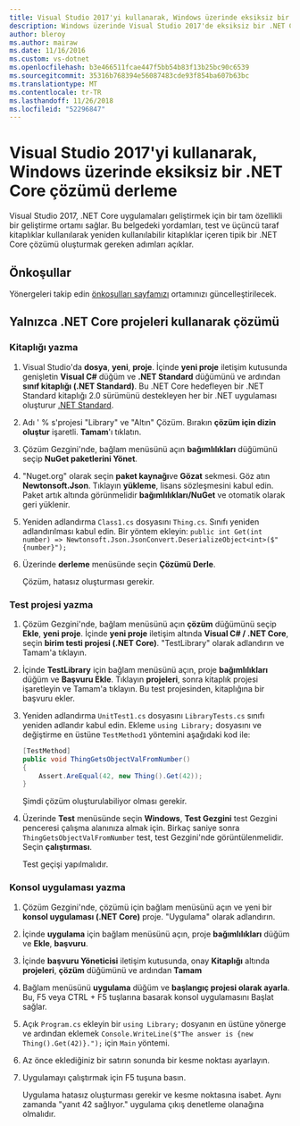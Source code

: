 ```yaml
---
title: Visual Studio 2017'yi kullanarak, Windows üzerinde eksiksiz bir .NET Core çözümü derleme
description: Windows üzerinde Visual Studio 2017'de eksiksiz bir .NET Core çözümü oluşturmayı öğrenin.
author: bleroy
ms.author: mairaw
ms.date: 11/16/2016
ms.custom: vs-dotnet
ms.openlocfilehash: b3e466511fcae447f5bb54b83f13b25bc90c6539
ms.sourcegitcommit: 35316b768394e56087483cde93f854ba607b63bc
ms.translationtype: MT
ms.contentlocale: tr-TR
ms.lasthandoff: 11/26/2018
ms.locfileid: "52296847"
---
```

# <a name="building-a-complete-net-core-solution-on-windows-using-visual-studio-2017"></a>Visual Studio 2017'yi kullanarak, Windows üzerinde eksiksiz bir .NET Core çözümü derleme

Visual Studio 2017, .NET Core uygulamaları geliştirmek için bir tam özellikli bir geliştirme ortamı sağlar. Bu belgedeki yordamları, test ve üçüncü taraf kitaplıklar kullanılarak yeniden kullanılabilir kitaplıklar içeren tipik bir .NET Core çözümü oluşturmak gereken adımları açıklar. 

## <a name="prerequisites"></a>Önkoşullar

Yönergeleri takip edin [önkoşulları sayfamızı](../windows-prerequisites.md) ortamınızı güncelleştirilecek.

## <a name="a-solution-using-only-net-core-projects"></a>Yalnızca .NET Core projeleri kullanarak çözümü

### <a name="writing-the-library"></a>Kitaplığı yazma

1. Visual Studio'da **dosya**, **yeni**, **proje**. İçinde **yeni proje** iletişim kutusunda genişletin **Visual C#** düğüm ve **.NET Standard** düğümünü ve ardından **sınıf kitaplığı (.NET Standard)**. Bu .NET Core hedefleyen bir .NET Standard kitaplığı 2.0 sürümünü destekleyen her bir .NET uygulaması oluşturur [.NET Standard](../../standard/net-standard.md).

2. Adı ' % s'projesi "Library" ve "Altın" Çözüm. Bırakın **çözüm için dizin oluştur** işaretli. **Tamam**'ı tıklatın.

3. Çözüm Gezgini'nde, bağlam menüsünü açın **bağımlılıkları** düğümünü seçip **NuGet paketlerini Yönet**.

4. "Nuget.org" olarak seçin **paket kaynağı**ve **Gözat** sekmesi. Göz atın **Newtonsoft.Json**. Tıklayın **yükleme**, lisans sözleşmesini kabul edin. Paket artık altında görünmelidir **bağımlılıkları/NuGet** ve otomatik olarak geri yüklenir.

5. Yeniden adlandırma `Class1.cs` dosyasını `Thing.cs`. Sınıfı yeniden adlandırılması kabul edin. Bir yöntem ekleyin: `public int Get(int number) => Newtonsoft.Json.JsonConvert.DeserializeObject<int>($"{number}");`

7. Üzerinde **derleme** menüsünde seçin **Çözümü Derle**.

   Çözüm, hatasız oluşturması gerekir.

### <a name="writing-the-test-project"></a>Test projesi yazma

1. Çözüm Gezgini'nde, bağlam menüsünü açın **çözüm** düğümünü seçip **Ekle**, **yeni proje**. İçinde **yeni proje** iletişim altında **Visual C# / .NET Core**, seçin **birim testi projesi (.NET Core)**. "TestLibrary" olarak adlandırın ve Tamam'a tıklayın. 

2. İçinde **TestLibrary** için bağlam menüsünü açın, proje **bağımlılıkları** düğüm ve **Başvuru Ekle**. Tıklayın **projeleri**, sonra kitaplık projesi işaretleyin ve Tamam'a tıklayın. Bu test projesinden, kitaplığına bir başvuru ekler.

3. Yeniden adlandırma `UnitTest1.cs` dosyasını `LibraryTests.cs` sınıfı yeniden adlandır kabul edin. Ekleme `using Library;` dosyasını ve değiştirme en üstüne `TestMethod1` yöntemini aşağıdaki kod ile:
    ```csharp
    [TestMethod]
    public void ThingGetsObjectValFromNumber()
    {
        Assert.AreEqual(42, new Thing().Get(42));
    }
    ```

   Şimdi çözüm oluşturulabiliyor olması gerekir. 
   
4. Üzerinde **Test** menüsünde seçin **Windows**, **Test Gezgini** test Gezgini penceresi çalışma alanınıza almak için. Birkaç saniye sonra `ThingGetsObjectValFromNumber` test, test Gezgini'nde görüntülenmelidir. Seçin **çalıştırması**.
   
   Test geçişi yapılmalıdır.

### <a name="writing-the-console-app"></a>Konsol uygulaması yazma

1. Çözüm Gezgini'nde, çözümü için bağlam menüsünü açın ve yeni bir **konsol uygulaması (.NET Core)** proje. "Uygulama" olarak adlandırın.

2. İçinde **uygulama** için bağlam menüsünü açın, proje **bağımlılıkları** düğüm ve **Ekle**, **başvuru**. 

3. İçinde **başvuru Yöneticisi** iletişim kutusunda, onay **Kitaplığı** altında **projeleri**, **çözüm** düğümünü ve ardından **Tamam**

6. Bağlam menüsünü **uygulama** düğüm ve **başlangıç projesi olarak ayarla**. Bu, F5 veya CTRL + F5 tuşlarına basarak konsol uygulamasını Başlat sağlar.

7. Açık `Program.cs` ekleyin bir `using Library;` dosyanın en üstüne yönerge ve ardından eklemek `Console.WriteLine($"The answer is {new Thing().Get(42)}.");` için `Main` yöntemi.

8. Az önce eklediğiniz bir satırın sonunda bir kesme noktası ayarlayın.

9. Uygulamayı çalıştırmak için F5 tuşuna basın.

   Uygulama hatasız oluşturması gerekir ve kesme noktasına isabet. Aynı zamanda "yanıt 42 sağlıyor." uygulama çıkış denetleme olanağına olmalıdır.
